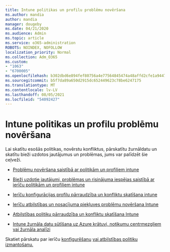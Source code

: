 ```yaml
---
title: Intune politikas un profilu problēmu novēršana
ms.author: mandia
author: mandia
manager: dougeby
ms.date: 04/21/2020
ms.audience: Admin
ms.topic: article
ms.service: o365-administration
ROBOTS: NOINDEX, NOFOLLOW
localization_priority: Normal
ms.collection: Adm_O365
ms.custom:
- "1063"
- "6700005"
ms.openlocfilehash: b302dbd6e894fef80756a4e77564845474a48affd2cfe1a944765189395f8f6d
ms.sourcegitcommit: b5f7da89a650d2915dc652449623c78be6247175
ms.translationtype: MT
ms.contentlocale: lv-LV
ms.lasthandoff: 08/05/2021
ms.locfileid: "54092427"
---
```

# <a name="troubleshooting-intune-policy-and-profiles"></a>Intune politikas un profilu problēmu novēršana

Lai skatītu esošās politikas, novērstu konfliktus, pārskatītu žurnāldatu un skatītu bieži uzdotos jautājumus un problēmas, jums var palīdzēt šie ceļveži.

- [Problēmu novēršana saistībā ar politikām un profiliem intune](https://docs.microsoft.com/mem/intune/configuration/troubleshoot-policies-in-microsoft-intune)

- [Bieži uzdotie jautājumi, problēmas un risinājuma iespējas saistībā ar ierīču politikām un profiliem intune](https://docs.microsoft.com/intune/device-profile-troubleshoot)

- [Ierīču konfigurācijas profilu pārraudzība un konfliktu skatīšana intune](https://docs.microsoft.com/intune/device-profile-monitor)

- [Ierīču atbilstības un nosacījuma piekļuves problēmu novēršana Intune](https://docs.microsoft.com/intune/troubleshoot-conditional-access)

- [Atbilstības politiku pārraudzība un konfliktu skatīšana Intune](https://docs.microsoft.com/intune/compliance-policy-monitor)

- [Intune žurnāla datu sūtīšana uz Azure krātuvi, notikumu centrmezgliem vai žurnāla analīzi](https://docs.microsoft.com/intune/review-logs-using-azure-monitor)

Skatiet pārskatu par ierīču [konfigurēšanu](https://docs.microsoft.com/intune/device-profiles) [vai atbilstības politiku izmantošanu.](https://docs.microsoft.com/intune/device-compliance-get-started)